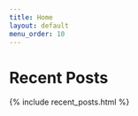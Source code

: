 ```yaml
---
title: Home
layout: default
menu_order: 10
---
```


Recent Posts
============

{% include recent_posts.html %}
